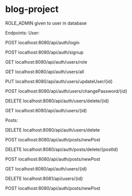 # blog-project

ROLE_ADMIN given to user in database


Endpoints:
User:

POST localhost:8080/api/auth/login

POST localhost:8080/api/auth/signup

GET  localhost:8080/api/auth/users/role

GET  localhost:8080/api/auth/users/all

PUT  localhost:8080/api/auth/users/updateUser/{id}

POST localhost:8080/api/auth/users/changePassword/{id}

DELETE localhost:8080/api/auth/users/delete/{id}

GET localhost:8080/api/auth/users/{id}

Posts:

DELETE localhost:8080/api/auth/users/delete

POST localhost:8080/api/auth/posts/newPost

DELETE localhost:8080/api/auth/posts/delete/{postId}

POST localhost:8080/api/auth/posts/newPost

GET localhost:8080/api/auth/users/{id}

DELETE localhost:8081/api/users/{id}

POST localhost:8080/api/auth/posts/newPost

